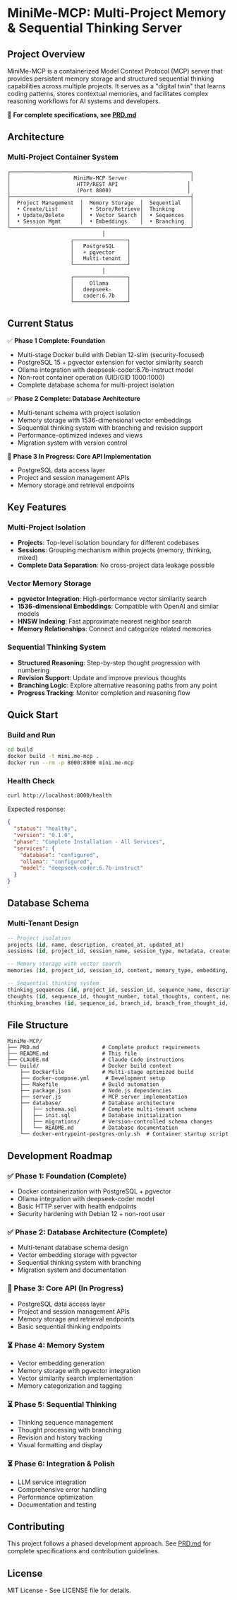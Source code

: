 # MiniMe-MCP: Multi-Project Memory & Sequential Thinking Server

## Project Overview

MiniMe-MCP is a containerized Model Context Protocol (MCP) server that provides persistent memory storage and structured sequential thinking capabilities across multiple projects. It serves as a "digital twin" that learns coding patterns, stores contextual memories, and facilitates complex reasoning workflows for AI systems and developers.

🔗 **For complete specifications, see [PRD.md](PRD.md)**

## Architecture

### Multi-Project Container System

```
┌─────────────────────────────────────────────────────────┐
│                    MiniMe-MCP Server                    │
│                     HTTP/REST API                      │
│                     (Port 8000)                        │
├─────────────────────────────────────────────────────────┤
│  Project Management  │  Memory Storage  │  Sequential   │
│  • Create/List       │  • Store/Retrieve│  Thinking     │
│  • Update/Delete     │  • Vector Search │  • Sequences  │
│  • Session Mgmt      │  • Embeddings    │  • Branching  │
└─────────────────────────────────────────────────────────┘
                              │
                    ┌─────────────────┐
                    │   PostgreSQL    │
                    │   + pgvector    │
                    │   Multi-tenant  │
                    └─────────────────┘
                              │
                    ┌─────────────────┐
                    │     Ollama      │
                    │   deepseek-     │
                    │   coder:6.7b    │
                    └─────────────────┘
```

## Current Status

✅ **Phase 1 Complete: Foundation**
- Multi-stage Docker build with Debian 12-slim (security-focused)
- PostgreSQL 15 + pgvector extension for vector similarity search
- Ollama integration with deepseek-coder:6.7b-instruct model
- Non-root container operation (UID/GID 1000:1000)
- Complete database schema for multi-project isolation

✅ **Phase 2 Complete: Database Architecture**
- Multi-tenant schema with project isolation
- Memory storage with 1536-dimensional vector embeddings
- Sequential thinking system with branching and revision support
- Performance-optimized indexes and views
- Migration system with version control

🔄 **Phase 3 In Progress: Core API Implementation**
- PostgreSQL data access layer
- Project and session management APIs
- Memory storage and retrieval endpoints

## Key Features

### Multi-Project Isolation
- **Projects**: Top-level isolation boundary for different codebases
- **Sessions**: Grouping mechanism within projects (memory, thinking, mixed)
- **Complete Data Separation**: No cross-project data leakage possible

### Vector Memory Storage
- **pgvector Integration**: High-performance vector similarity search
- **1536-dimensional Embeddings**: Compatible with OpenAI and similar models  
- **HNSW Indexing**: Fast approximate nearest neighbor search
- **Memory Relationships**: Connect and categorize related memories

### Sequential Thinking System
- **Structured Reasoning**: Step-by-step thought progression with numbering
- **Revision Support**: Update and improve previous thoughts
- **Branching Logic**: Explore alternative reasoning paths from any point
- **Progress Tracking**: Monitor completion and reasoning flow

## Quick Start

### Build and Run

```bash
cd build
docker build -t mini.me-mcp .
docker run --rm -p 8000:8000 mini.me-mcp
```

### Health Check

```bash
curl http://localhost:8000/health
```

Expected response:
```json
{
  "status": "healthy",
  "version": "0.1.0", 
  "phase": "Complete Installation - All Services",
  "services": {
    "database": "configured",
    "ollama": "configured", 
    "model": "deepseek-coder:6.7b-instruct"
  }
}
```

## Database Schema

### Multi-Tenant Design
```sql
-- Project isolation
projects (id, name, description, created_at, updated_at)
sessions (id, project_id, session_name, session_type, metadata, created_at, updated_at)

-- Memory storage with vector search  
memories (id, project_id, session_id, content, memory_type, embedding, metadata, created_at, updated_at)

-- Sequential thinking system
thinking_sequences (id, project_id, session_id, sequence_name, description, is_complete, metadata, created_at, updated_at)
thoughts (id, sequence_id, thought_number, total_thoughts, content, next_thought_needed, is_revision, revises_thought_id, branch_from_thought_id, branch_id, metadata, created_at)
thinking_branches (id, sequence_id, branch_id, branch_from_thought_id, branch_name, description, is_active, created_at)
```

## File Structure

```
MiniMe-MCP/
├── PRD.md                    # Complete product requirements
├── README.md                 # This file
├── CLAUDE.md                 # Claude Code instructions
└── build/                    # Docker build context
    ├── Dockerfile            # Multi-stage optimized build
    ├── docker-compose.yml     # Development setup
    ├── Makefile              # Build automation
    ├── package.json          # Node.js dependencies
    ├── server.js             # MCP server implementation
    ├── database/             # Database architecture
    │   ├── schema.sql        # Complete multi-tenant schema
    │   ├── init.sql          # Database initialization
    │   ├── migrations/       # Version-controlled schema changes
    │   └── README.md         # Database documentation
    └── docker-entrypoint-postgres-only.sh  # Container startup script
```

## Development Roadmap

### ✅ Phase 1: Foundation (Complete)
- Docker containerization with PostgreSQL + pgvector
- Ollama integration with deepseek-coder model
- Basic HTTP server with health endpoints
- Security hardening with Debian 12 + non-root user

### ✅ Phase 2: Database Architecture (Complete) 
- Multi-tenant database schema design
- Vector embedding storage with pgvector
- Sequential thinking system with branching
- Migration system and documentation

### 🔄 Phase 3: Core API (In Progress)
- PostgreSQL data access layer
- Project and session management APIs
- Memory storage and retrieval endpoints
- Basic sequential thinking endpoints

### ⏳ Phase 4: Memory System
- Vector embedding generation
- Memory storage with pgvector integration
- Vector similarity search implementation
- Memory categorization and tagging

### ⏳ Phase 5: Sequential Thinking
- Thinking sequence management
- Thought processing with branching
- Revision and history tracking
- Visual formatting and display

### ⏳ Phase 6: Integration & Polish
- LLM service integration
- Comprehensive error handling
- Performance optimization
- Documentation and testing

## Contributing

This project follows a phased development approach. See [PRD.md](PRD.md) for complete specifications and contribution guidelines.

## License

MIT License - See LICENSE file for details.